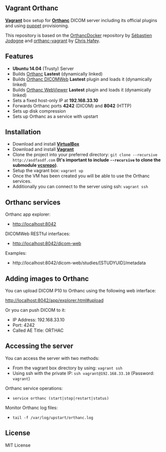 Vagrant Orthanc
---
**[Vagrant](https://www.vagrantup.com/)** box setup for **[Orthanc](http://www.orthanc-server.com/)** DICOM server including its official plugins and using [puppet](https://puppetlabs.com/) provisioning.

This repository is based on the [OrthancDocker](https://github.com/jodogne/OrthancDocker) repository by [Sébastien Jodogne](https://github.com/jodogne) and [orthanc-vagrant](https://github.com/chafey/orthanc-vagrant) by [Chris Hafey](https://github.com/chafey).

## Features

- **Ubuntu 14.04** (Trusty) Server
- Builds [Orthanc](http://www.orthanc-server.com/) **Lastest** (dynamically linked)
- Builds [Orthanc DICOMWeb](https://bitbucket.org/sjodogne/orthanc-dicomweb/overview) **Lastest** plugin and loads it (dynamically linked)
- Builds [Orthanc WebViewer](https://code.google.com/p/orthanc-webviewer/) **Lastest** plugin and loads it (dynamically linked)
- Sets a fixed host-only IP at **192.168.33.10**
- Forwards Orthanc ports **4242** (DICOM) and **8042** (HTTP)
- Sets up disk compression
- Sets up Orthanc as a service with upstart

## Installation

* Download and install **[VirtualBox](https://www.virtualbox.org/wiki/Downloads)**
* Download and install **[Vagrant](http://www.vagrantup.com/downloads.html)**
* Clone the project into your preferred directory: `git clone --recursive http://asdfasdf.com` **(It's important to include `--recursive` to clone the submodule [vcsrepo](https://github.com/puppetlabs/puppetlabs-vcsrepo))**.
* Setup the vagrant box: `vagrant up`
* Once the VM has been created you will be able to use the Orthanc services. 
* Additionally you can connect to the server using ssh: `vagrant ssh`

## Orthanc services

Orthanc app explorer:

- [http://localhost:8042](http://localhost:8042)

DICOMWeb RESTful interfaces:

- [http://localhost:8042/dicom-web](http://localhost:8042/dicom-web)

Examples:

- http://localhost:8042/dicom-web/studies/[STUDYUID]/metadata

## Adding images to Orthanc
You can upload DICOM P10 to Orthanc using the following web interface:

[http://localhost:8042/app/explorer.html#upload](http://localhost:8042/app/explorer.html#upload)

Or you can push DICOM to it:

- IP Address: 192.168.33.10
- Port: 4242
- Called AE Title: ORTHAC

## Accessing the server

You can access the server with two methods:

* From the vagrant box directory by using: `vagrant ssh` 
* Using ssh with the private IP: `ssh vagrant@192.168.33.10` (Password: `vagrant`)

Orthanc service operations:

* `service orthanc (start|stop|restart|status)`

Monitor Orthanc log files:

* `tail -f /var/log/upstart/orthanc.log`

## License

MIT License